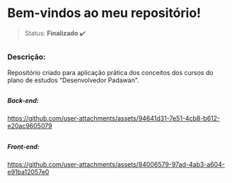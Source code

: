 # Bem-vindos ao meu repositório!

>Status: **Finalizado** ✔️

##

### **Descrição:** 

Repositório criado para aplicação prática dos conceitos dos cursos do plano de estudos "Desenvolvedor Padawan".

##

##### **Back-end:** 
https://github.com/user-attachments/assets/94641d31-7e51-4cb8-b612-e20ac9605079

##

##### **Front-end:** 
https://github.com/user-attachments/assets/84006579-97ad-4ab3-a604-e91ba12057e0
